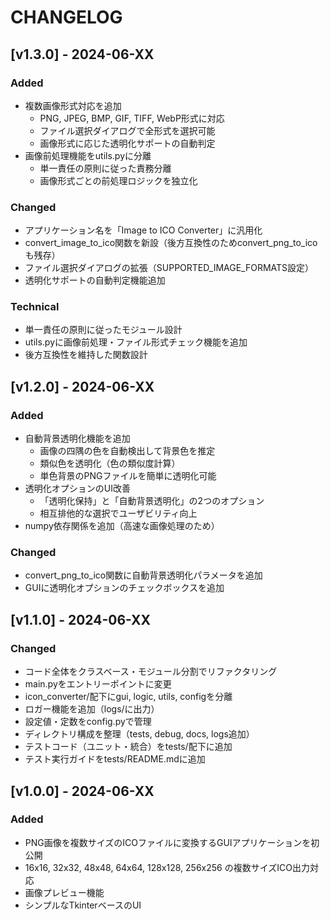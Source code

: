 # CHANGELOG

## [v1.3.0] - 2024-06-XX
### Added
- 複数画像形式対応を追加
  - PNG, JPEG, BMP, GIF, TIFF, WebP形式に対応
  - ファイル選択ダイアログで全形式を選択可能
  - 画像形式に応じた透明化サポートの自動判定
- 画像前処理機能をutils.pyに分離
  - 単一責任の原則に従った責務分離
  - 画像形式ごとの前処理ロジックを独立化

### Changed
- アプリケーション名を「Image to ICO Converter」に汎用化
- convert_image_to_ico関数を新設（後方互換性のためconvert_png_to_icoも残存）
- ファイル選択ダイアログの拡張（SUPPORTED_IMAGE_FORMATS設定）
- 透明化サポートの自動判定機能追加

### Technical
- 単一責任の原則に従ったモジュール設計
- utils.pyに画像前処理・ファイル形式チェック機能を追加
- 後方互換性を維持した関数設計

## [v1.2.0] - 2024-06-XX
### Added
- 自動背景透明化機能を追加
  - 画像の四隅の色を自動検出して背景色を推定
  - 類似色を透明化（色の類似度計算）
  - 単色背景のPNGファイルを簡単に透明化可能
- 透明化オプションのUI改善
  - 「透明化保持」と「自動背景透明化」の2つのオプション
  - 相互排他的な選択でユーザビリティ向上
- numpy依存関係を追加（高速な画像処理のため）

### Changed
- convert_png_to_ico関数に自動背景透明化パラメータを追加
- GUIに透明化オプションのチェックボックスを追加

## [v1.1.0] - 2024-06-XX
### Changed
- コード全体をクラスベース・モジュール分割でリファクタリング
- main.pyをエントリーポイントに変更
- icon_converter/配下にgui, logic, utils, configを分離
- ロガー機能を追加（logs/に出力）
- 設定値・定数をconfig.pyで管理
- ディレクトリ構成を整理（tests, debug, docs, logs追加）
- テストコード（ユニット・統合）をtests/配下に追加
- テスト実行ガイドをtests/README.mdに追加

## [v1.0.0] - 2024-06-XX
### Added
- PNG画像を複数サイズのICOファイルに変換するGUIアプリケーションを初公開
- 16x16, 32x32, 48x48, 64x64, 128x128, 256x256 の複数サイズICO出力対応
- 画像プレビュー機能
- シンプルなTkinterベースのUI 